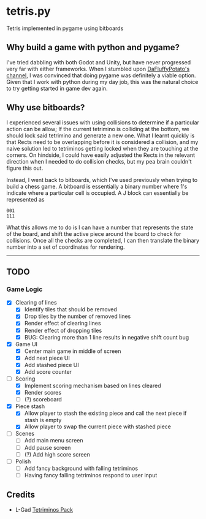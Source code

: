 # tetris.py

Tetris implemented in pygame using bitboards 

## Why build a game with python and pygame?
I've tried dabbling with both Godot and Unity, but have never progressed very far with either frameworks. When I stumbled upon [DaFluffyPotato's channel](https://www.youtube.com/c/DaFluffyPotato), I was convinced that doing pygame was definitely a viable option. Given that I work with python during my day job, this was the natural choice to try getting started in game dev again.

## Why use bitboards?
I experienced several issues with using collisions to determine if a particular action can be allow; If the current tetrimino is colliding at the bottom, we should lock said tetrimino and generate a new one. What I learnt quickly is that Rects need to be overlapping before it is considered a collision, and my naive solution led to tetriminos getting locked when they are touching at the corners. On hindside, I could have easily adjusted the Rects in the relevant direction when I needed to do collision checks, but my pea brain couldn't figure this out.

Instead, I went back to bitboards, which I've used previously when trying to build a chess game. A bitboard is essentially a binary number where 1's indicate where a particular cell is occupied. A J block can essentially be represented as
```
001
111
```

What this allows me to do is I can have a number that represents the state of the board, and shift the active piece around the board to check for collisions. Once all the checks are completed, I can then translate the binary number into a set of coordinates for rendering.

---

## TODO

### Game Logic
- [x] Clearing of lines
    - [x] Identify tiles that should be removed
    - [x] Drop tiles by the number of removed lines
    - [x] Render effect of clearing lines
    - [x] Render effect of dropping tiles
    - [x] BUG: Clearing more than 1 line results in negative shift count bug

- [x] Game UI
    - [x] Center main game in middle of screen
    - [x] Add next piece UI
    - [x] Add stashed piece UI
    - [x] Add score counter

- [ ] Scoring
    - [x] Implement scoring mechanism based on lines cleared
    - [x] Render scores
    - [ ] (?) scoreboard

- [x] Piece stash
    - [x] Allow player to stash the existing piece and call the next piece if stash is empty
    - [x] Allow player to swap the current piece with stashed piece

- [ ] Scenes
    - [ ] Add main menu screen
    - [ ] Add pause screen
    - [ ] (?) Add high score screen

- [ ] Polish
    - [ ] Add fancy background with falling tetriminos
    - [ ] Having fancy falling tetriminos respond to user input

## Credits
- L-Gad [Tetriminos Pack](https://l-gad.itch.io/tetriminos-asset-pack)
